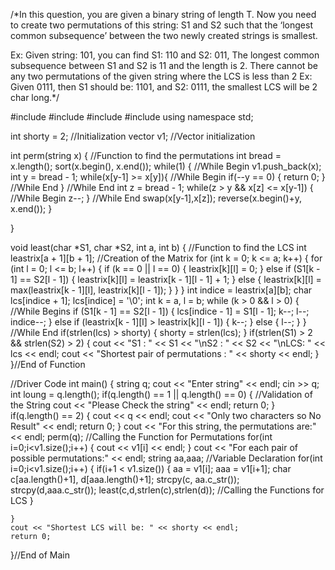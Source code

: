 /*In this question, you are given a binary string of length T. Now you need to create two permutations of this string: S1 and S2 such that the ‘longest common subsequence’ between the two newly created strings is smallest.

Ex: Given string: 101, you can find S1: 110 and S2: 011, The longest common subsequence between S1 and S2 is 11 and the length is 2. There cannot be any two permutations of the given string where the LCS is less than 2
Ex: Given 0111, then S1 should be: 1101, and S2: 0111, the smallest LCS will be 2 char long.*/

#include <iostream>
#include <algorithm>
#include <vector>
#include <cstring>
using namespace std;

int shorty = 2;		//Initialization
vector<string> v1;	//Vector initialization

int perm(string x) {		//Function to find the permutations
    int bread = x.length();
    sort(x.begin(), x.end());
    while(1) {			//While Begin
        v1.push_back(x);
        int y = bread - 1;
        while(x[y-1] >= x[y]){	//While Begin
            if(--y == 0) {
                return 0;
            }	//While End
        }	//While End
        int z = bread - 1;
        while(z > y && x[z] <= x[y-1]) {	//While Begin
            z--;
        }	//While End
        swap(x[y-1],x[z]);
        reverse(x.begin()+y, x.end());
    }
    
}

void least(char *S1, char *S2, int a, int b) {		//Function to find the LCS
    int leastrix[a + 1][b + 1];		//Creation of the Matrix
    for (int k = 0; k <= a; k++) {
        for (int l = 0; l <= b; l++) {
            if (k == 0 || l == 0) {
                leastrix[k][l] = 0;
            }
            else if (S1[k - 1] == S2[l - 1]) {
                leastrix[k][l] = leastrix[k - 1][l - 1] + 1;
            }
            else {
                leastrix[k][l] = max(leastrix[k - 1][l], leastrix[k][l - 1]);
            }
        }
    }
        int indice = leastrix[a][b];
        char lcs[indice + 1];
        lcs[indice] = '\0';
        int  k = a, l = b;
        while (k > 0 && l > 0) {		//While Begins
            if (S1[k - 1] == S2[l - 1]) {
                lcs[indice - 1] = S1[l - 1];
                k--;
                l--;
                indice--;
            }
            else if (leastrix[k - 1][l] > leastrix[k][l - 1]) {
                k--;
            }
            else {
                l--;
            }
        }	//While End
        if(strlen(lcs) > shorty) {
            shorty = strlen(lcs);
        }
        if(strlen(S1) > 2 && strlen(S2) > 2) {
            cout << "S1 : " << S1 << "\nS2 : " << S2 << "\nLCS: " << lcs << endl;
            cout << "Shortest pair of permutations : " << shorty << endl;
        }    
}//End of Function


//Driver Code
int main()
{
    string q;
    cout << "Enter string" << endl;
    cin >> q;
    int loung = q.length();
    if(q.length() == 1 || q.length() == 0) {	//Validation of the String
        cout << "Please Check the string" << endl;
        return 0;
    }
    if(q.length() == 2) {
        cout << q << endl;
        cout << "Only two characters so No Result" << endl;
        return 0;
    }
    cout << "For this string, the permutations are:" << endl;
    perm(q);		//Calling the Function for Permutations
    for(int i=0;i<v1.size();i++) {
        cout << v1[i] << endl;
    }
    cout << "For each pair of possible permutations:" << endl;
    string aa,aaa;	//Variable Declaration
    for(int i=0;i<v1.size();i++) {
        if(i+1 < v1.size()) {
        aa = v1[i];
        aaa = v1[i+1];
        char c[aa.length()+1], d[aaa.length()+1];
        strcpy(c, aa.c_str());
        strcpy(d,aaa.c_str());
        least(c,d,strlen(c),strlen(d));	//Calling the Functions for LCS
        }
        
    }
    cout << "Shortest LCS will be: " << shorty << endl;
    return 0;
}//End of Main
